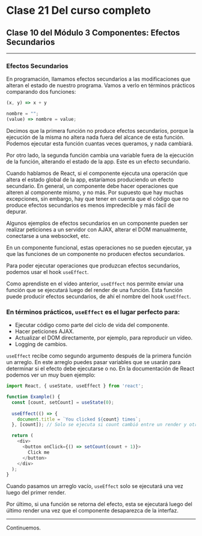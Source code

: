 # Clase 21 Del curso completo

## Clase 10 del Módulo 3 Componentes: Efectos Secundarios

---

### Efectos Secundarios

En programación, llamamos efectos secundarios a las modificaciones que alteran el estado de nuestro programa. Vamos a verlo en términos prácticos comparando dos funciones:

```javascript
(x, y) => x + y 

nombre = "";
(value) => nombre = value;
```

Decimos que la primera función no produce efectos secundarios, porque la ejecución de la misma no altera nada fuera del alcance de esta función. Podemos ejecutar esta función cuantas veces queramos, y nada cambiará.

Por otro lado, la segunda función cambia una variable fuera de la ejecución de la función, alterando el estado de la app. Este es un efecto secundario.

Cuando hablamos de React, si el componente ejecuta una operación que altera el estado global de la app, estaríamos produciendo un efecto secundario. En general, un componente debe hacer operaciones que alteren al componente mismo, y no más. Por supuesto que hay muchas excepciones, sin embargo, hay que tener en cuenta que el código que no produce efectos secundarios es menos impredecible y más fácil de depurar.

Algunos ejemplos de efectos secundarios en un componente pueden ser realizar peticiones a un servidor con AJAX, alterar el DOM manualmente, conectarse a una websocket, etc.

En un componente funcional, estas operaciones no se pueden ejecutar, ya que las funciones de un componente no producen efectos secundarios.

Para poder ejecutar operaciones que produzcan efectos secundarios, podemos usar el hook `useEffect`.

Como aprendiste en el vídeo anterior, `useEffect` nos permite enviar una función que se ejecutará luego del render de una función. Esta función puede producir efectos secundarios, de ahí el nombre del hook `useEffect`.

### En términos prácticos, `useEffect` es el lugar perfecto para:

- Ejecutar código como parte del ciclo de vida del componente.
- Hacer peticiones AJAX.
- Actualizar el DOM directamente, por ejemplo, para reproducir un vídeo.
- Logging de cambios.

`useEffect` recibe como segundo argumento después de la primera función un arreglo. En este arreglo puedes pasar variables que se usarán para determinar si el efecto debe ejecutarse o no. En la documentación de React podemos ver un muy buen ejemplo:

```javascript
import React, { useState, useEffect } from 'react';

function Example() {
  const [count, setCount] = useState(0);
  
  useEffect(() => {
    document.title = `You clicked ${count} times`;
  }, [count]); // Solo se ejecuta si count cambió entre un render y otro. IMPORTANTE useEffect hace lo que esta en la funcion (su primer argumento) cuando cambia count (su arreglo que esta en el segundo argumento) 

  return (
    <div>
      <button onClick={() => setCount(count + 1)}>
        Click me
      </button>
    </div>
  );
}
```

Cuando pasamos un arreglo vacío, `useEffect` solo se ejecutará una vez luego del primer render.

Por último, si una función se retorna del efecto, esta se ejecutará luego del último render una vez que el componente desaparezca de la interfaz.

---

Continuemos.
